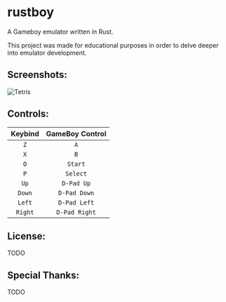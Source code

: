 # rustboy
A Gameboy emulator written in Rust. 

This project was made for educational purposes in order to delve deeper into emulator development.

## Screenshots:

![Tetris](https://github.com/charlieboggus/rustboy/screenshots/tetris.png)

## Controls:

| Keybind | GameBoy Control |
|:-------:|:---------------:|
| `Z` | `A` |
| `X` | `B` |
| `O` | `Start` |
| `P` | `Select` |
| `Up` | `D-Pad Up` |
| `Down` | `D-Pad Down` |
| `Left` | `D-Pad Left` |
| `Right` | `D-Pad Right` |

## License:
TODO

## Special Thanks:
TODO